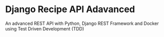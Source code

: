 # Django Recipe API Adavanced
An advanced REST API with Python, Django REST Framework and Docker using Test Driven Development (TDD)
